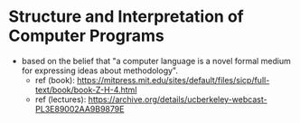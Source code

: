 # Structure and Interpretation of Computer Programs
- based on the belief that "a computer language is a novel formal medium for expressing ideas about methodology".
	- ref (book): https://mitpress.mit.edu/sites/default/files/sicp/full-text/book/book-Z-H-4.html
	- ref (lectures): https://archive.org/details/ucberkeley-webcast-PL3E89002AA9B9879E
